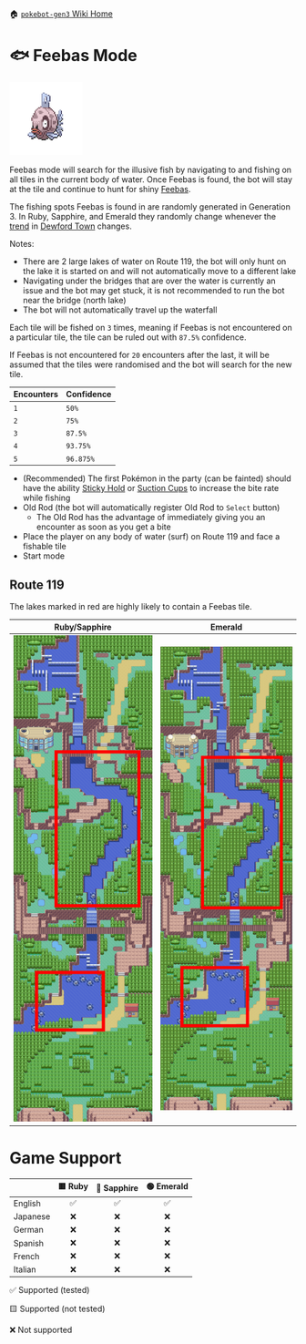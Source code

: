 🏠 [`pokebot-gen3` Wiki Home](../Readme.md)

# 🐟 Feebas Mode

![](../../sprites/pokemon/shiny/Feebas.png)

Feebas mode will search for the illusive fish by navigating to and fishing on all tiles in the current body of water. Once Feebas is found, the bot will stay at the tile and continue to hunt for shiny [Feebas](https://bulbapedia.bulbagarden.net/wiki/Feebas_(Pok%C3%A9mon)).

The fishing spots Feebas is found in are randomly generated in Generation 3. In Ruby, Sapphire, and Emerald they randomly change whenever the [trend](https://bulbapedia.bulbagarden.net/wiki/Trend) in [Dewford Town](https://bulbapedia.bulbagarden.net/wiki/Dewford_Town) changes.

Notes:
- There are 2 large lakes of water on Route 119, the bot will only hunt on the lake it is started on and will not automatically move to a different lake
- Navigating under the bridges that are over the water is currently an issue and the bot may get stuck, it is not recommended to run the bot near the bridge (north lake)
- The bot will not automatically travel up the waterfall

Each tile will be fished on `3` times, meaning if Feebas is not encountered on a particular tile, the tile can be ruled out with `87.5%` confidence.

If Feebas is not encountered for `20` encounters after the last, it will be assumed that the tiles were randomised and the bot will search for the new tile.

| Encounters | Confidence |
|------------|------------|
| `1`        | `50%`      |
| `2`        | `75%`      |
| `3`        | `87.5%`    |
| `4`        | `93.75%`   |
| `5`        | `96.875%`  |

- (Recommended) The first Pokémon in the party (can be fainted) should have the ability [Sticky Hold](https://bulbapedia.bulbagarden.net/wiki/Sticky_Hold_(Ability)) or [Suction Cups](https://bulbapedia.bulbagarden.net/wiki/Suction_Cups_(Ability)) to increase the bite rate while fishing
- Old Rod (the bot will automatically register Old Rod to `Select` button)
  - The Old Rod has the advantage of immediately giving you an encounter as soon as you get a bite
- Place the player on any body of water (surf) on Route 119 and face a fishable tile
- Start mode

## Route 119

The lakes marked in red are highly likely to contain a Feebas tile.

| Ruby/Sapphire                          | Emerald                         |
|----------------------------------------|---------------------------------|
| ![](../images/feebas_route_119_rs.png) | ![](../images/feebas_route_119_e.png)  |

# Game Support
|          | 🟥 Ruby | 🔷 Sapphire | 🟢 Emerald |
|:---------|:-------:|:-----------:|:----------:|
| English  |    ✅    |      ✅      |     ✅      |
| Japanese |    ❌    |      ❌      |     ❌      |
| German   |    ❌    |      ❌      |     ❌      |
| Spanish  |    ❌    |      ❌      |     ❌      |
| French   |    ❌    |      ❌      |     ❌      |
| Italian  |    ❌    |      ❌      |     ❌      |

✅ Supported (tested)

🟨 Supported (not tested)

❌ Not supported
